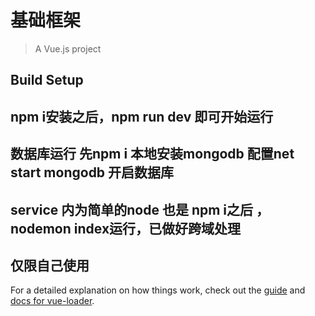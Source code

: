 # 基础框架

> A Vue.js project

## Build Setup

## npm i安装之后，npm run dev 即可开始运行

## 数据库运行 先npm i 本地安装mongodb 配置net start mongodb 开启数据库

## service 内为简单的node 也是 npm i之后 ，nodemon index运行，已做好跨域处理

## 仅限自己使用



For a detailed explanation on how things work, check out the [guide](http://vuejs-templates.github.io/webpack/) and [docs for vue-loader](http://vuejs.github.io/vue-loader).
